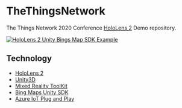 # TheThingsNetwork 

The Things Network 2020 Conference [HoloLens 2]() Demo repository.

[![HoloLens 2 Unity Bings Map SDK Example](https://img.youtube.com/vi/c9hdZA8Oag0/0.jpg)](https://www.youtube.com/watch?v=c9hdZA8Oag0)

## Technology

* [HoloLens 2](https://docs.microsoft.com/windows/mixed-reality/news?WT.mc_id=thethingsnetwork-github-ayyonet#introducing-hololens-2)
* [Unity3D](https://docs.microsoft.com/windows/mixed-reality/unity-development-overview?WT.mc_id=thethingsnetwork-github-ayyonet)
* [Mixed Reality ToolKit](https://microsoft.github.io/MixedRealityToolkit-Unity/README.html?WT.mc_id=thethingsnetwork-github-ayyonet)
* [Bing Maps Unity SDK](https://github.com/Microsoft/MapsSDK-Unity?WT.mc_id=thethingsnetwork-github-ayyonet)
* [Azure IoT Plug and Play](https://docs.microsoft.com/azure/iot-pnp/?WT.mc_id=thethingsnetwork-github-ayyonet)

